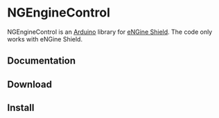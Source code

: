 #  NGEngineControl

NGEngineControl is an [Arduino](http://arduino.cc) library for [eNGine Shield](https://github.com/bart4223/NGEngineControl/wiki/Engine-Control).
The code only works with eNGine Shield.

## Documentation

## Download

## Install
